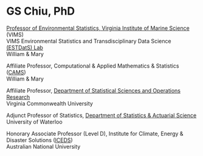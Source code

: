 # GS Chiu, PhD
[Professor of Environmental Statistics, Virginia Institute of Marine Science](https://www.vims.edu/people/chiu_gs) (VIMS)  
VIMS Environmental Statistics and Transdisciplinary Data Science [(ESTDatS) Lab](https://www.vims.edu/research/units/labgroups/estdats)  
William & Mary  

Affiliate Professor, Computational & Applied Mathematics & Statistics ([CAMS](https://www.wm.edu/as/cams))  
William & Mary  

Affiliate Professor, [Department of Statistical Sciences and Operations Research](https://ssor.vcu.edu)  
Virginia Commonwealth University  

Adjunct Professor of Statistics, [Department of Statistics & Actuarial Science](https://uwaterloo.ca/statistics-and-actuarial-science)  
University of Waterloo  

Honorary Associate Professor (Level D), Institute for Climate, Energy & Disaster Solutions ([ICEDS](https://iceds.anu.edu.au))   
Australian National University  
